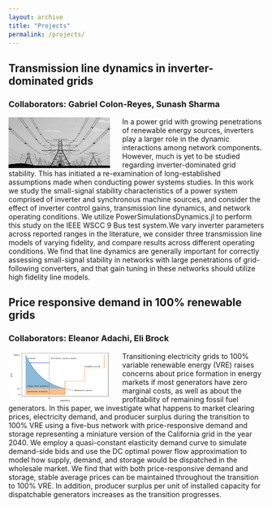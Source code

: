 ```yaml
---
layout: archive
title: "Projects"
permalink: /projects/
---
```


## Transmission line dynamics in inverter-dominated grids 

### Collaborators: Gabriel Colon-Reyes, Sunash Sharma

<img src="../images/tx_line.jpeg" style="margin-right: 1.5rem" align="left" width="200" height="100">

In a power grid with growing penetrations of renewable
energy sources, inverters play a larger role in the dynamic
interactions among network components. However, much is yet
to be studied regarding inverter-dominated grid stability. This
has initiated a re-examination of long-established assumptions
made when conducting power systems studies.
In this work we study the small-signal stability characteristics
of a power system comprised of inverter and synchronous
machine sources, and consider the effect of inverter control gains,
transmission line dynamics, and network operating conditions.
We utilize PowerSimulationsDynamics.jl to perform
this study on the IEEE WSCC 9 Bus test system.We vary inverter
parameters across reported ranges in the literature, we consider
three transmission line models of varying fidelity, and compare
results across different operating conditions.
We find that line dynamics are generally important for
correctly assessing small-signal stability in networks with large
penetrations of grid-following converters, and that gain tuning
in these networks should utilize high fidelity line models.


## Price responsive demand in 100% renewable grids 

### Collaborators: Eleanor Adachi, Eli Brock

<img src="../images/DR.png" style="margin-right: 1.5rem" align="left" width="200" height="100">

Transitioning electricity grids to 100% variable renewable energy (VRE) raises concerns about price formation in energy markets if most generators have zero marginal costs, as well as about the profitability of remaining fossil fuel generators. In this paper, we investigate what happens to market clearing prices, electricity demand, and producer surplus during the transition to 100% VRE using a five-bus network with price-responsive demand and storage representing a miniature version of the California grid in the year 2040. We employ a quasi-constant elasticity demand curve to simulate demand-side bids and use the DC optimal power flow approximation to model how supply, demand, and storage would be dispatched in the wholesale market.  We find that with both price-responsive demand and storage, stable average prices can be maintained throughout the transition to 100% VRE. In addition, producer surplus per unit of installed capacity for dispatchable generators increases as the transition progresses.



